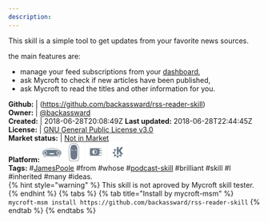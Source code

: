```yaml
---
description: 
---
```

This skill is a simple tool to get updates from your favorite news sources.

the main features are:
* manage your feed subscriptions from your [dashboard](https://home.mycroft.ai/),
* ask Mycroft to check if new articles have been published,
* ask Mycroft to read the titles and other information for you.

**Github:** | (https://github.com/backassward/rss-reader-skill)  
**Owner:** | [@backassward](https://github.com/backassward)  
**Created:** | 2018-06-28T20:08:49Z  **Last updated:** 2018-06-28T22:44:45Z  
**License:** | [GNU General Public License v3.0](https://api.github.com/licenses/gpl-3.0)  
**Market status:** | [Not in Market](https://market.mycroft.ai/skill/)  
**Platform:**   ![](.gitbook/assets/mark-1-icon.png)  ![](.gitbook/assets/mark-2-icon.png)  ![](.gitbook/assets/picroft-icon.png)  ![](.gitbook/assets/kde.png)   
**Tags:** \#[JamesPoole](https://github.com/JamesPoole/) \#from \#whose \#[podcast-skill](https://github.com/JamesPoole/podcast-skill) \#brilliant \#skill \#I \#inherited \#many \#ideas.   
{% hint style="warning" %}
This skill is not aproved by Mycroft skill tester.
{% endhint %}
  {% tabs %}
{% tab title="Install by mycroft-msm" %}
``` mycroft-msm install https://github.com/backassward/rss-reader-skill```
{% endtab %}
  {% endtabs %}
  